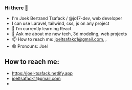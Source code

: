 ### Hi there 👋

- I'm Joek Bertrand Tsafack / @jo17-dev, web developer 
- I can use Laravel, tailwind, css, js on any project
- 🔭 I’m currently learning React
- 💬 Ask me about me new tech, 3d modeling, web projects
- 📫 How to reach me: joeltsafakc1@gmail.com, , 
- 😄 Pronouns: Joel

## How to reach me: 
 - https://joel-tsafack.netlify.app
 - joeltsafack1@gmail.com
 - 
